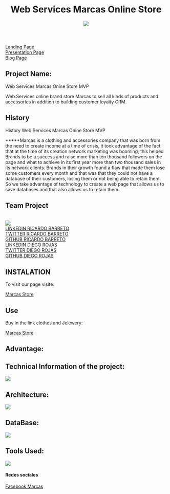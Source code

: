 
<!DOCTYPE html>
<html lang="es">  
  <head>     
    <meta charset="UTF-8">
    <meta name="description" content="Descripción de la WEB">     
  </head>  
  <body>    
    <header>
      <h1>Web Services Marcas Online Store</h1>     
      <img src="assets\A SUS MARCAS LOGO - copia.png"> 
    </header>    
    <nav>
      <a href="http://marcasonlinestore.hubspotpagebuilder.com/marcas-online">Landing Page</a>
      <br>
      <a href="https://docs.google.com/presentation/d/109pxfEmslvYeb0Hc5CZSuJtrI3XtchjwJwzqtv1-M04/edit#slide=id.ga71ca07049_2_16">Presentation Page</a>
      <br>
      <a href="https://wordpress.com/post/marcasmvponlinestore.wordpress.com/34">Blog Page</a>
    </nav>
    <section>      
      <article>
        <h2>Project Name:</h2>
        <p>Web Services Marcas Onine Store MVP</p>
        <div>
          <p>Web Services online brand store Marcas to sell all kinds of products and accessories in addition to building customer loyalty CRM.</p>    
        </div>
      </article>      
       <article>
        <h2>History</h2>
        <p>History Web Services Marcas Onine Store MVP</p>
        <div>
          <p>*****Marcas is a clothing and
accessories company that was born
from the need to create income at
a time of crisis, it took advantage
of the fact that at the time of its
creation network marketing was
booming, this helped Brands to be a
success and raise more than ten
thousand followers on the page and
what to achieve in its first year
more than two thousand sales in its
network clients. Brands in their
growth found a flaw that made them
lose some customers every month and
that was that they could not have a
database of their customers, losing
them or not being able to retain
them. So we take advantage of
technology to create a web page that
allows us to save databases and that
also allows us to retain them.</p>    
        </div>
      </article>   
      <article>
        <div>
          <p>
           <nav>
           <h2>Team Project</h2>
           <br>
 <img src="assets\presentation.png">
 <br>
      <a href="https://www.linkedin.com/in/ricardo-barreto-r-1b06571a1/">LINKEDIN RICARDO BARRETO</a>
      <br>
        <a href="https://twitter.com/BartorodriguezR">TWITTER RICARDO BARRETO</a>
      <br>
        <a href="https://github.com/RicardoBarretoR">GITHUB RICARDO BARRETO</a>
      <br>
      <a href="https://www.linkedin.com/in/diego-alejandro-rojas-rivera-816543a2/">LINKEDIN DIEGO ROJAS</a>
      <br>
      <a href="https://twitter.com/dalejoro">TWITTER DIEGO ROJAS</a>
      <br>
      <a href="https://github.com/dalejoroc11">GITHUB DIEGO ROJAS</a>
    </nav>
          </p>    
        </div>
      </article>  
      <article>
        <div>
          <p>
           <nav>
           <h2>INSTALATION</h2>
           <P>To visit our page visite:</P>
      <a href="http://marcasonlinestore.hubspotpagebuilder.com/marcas-online">Marcas Store</a>
      <br>
      <h2>Use</h2>
           <P>Buy in the link clothes and Jelewery:</P>
      <a href="http://marcasonlinestore.hubspotpagebuilder.com/marcas-online">Marcas Store</a>
      <br>
    </nav>
          </p>    
        </div>
      </article>       
    </section>
    <h2>Advantage:</h2>
 <h2>Technical Information of the project:</h2>
 <img src="assets\A SUS MARCAS LOGO - copia.png">
 <br>
 <h2>Architecture:</h2>
 <img src="assets\architecture.jpg">
 <br>
 <h2>DataBase:</h2>
 <img src="assets\DATABASE.png">
<br>
 <h2>Tools Used:</h2>
 <img src="assets\toolsused.png">
  <div>
          <p></p>    
        </div>
  <footer>
      <h4>Redes sociales</h4>
      <a href="https://www.facebook.com/marcasdm">Facebook Marcas</a>
    </footer>
  </body>  
</html>